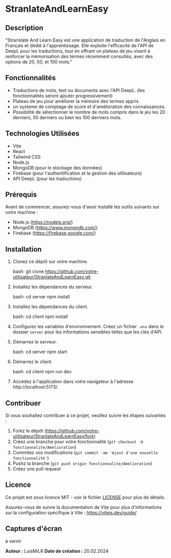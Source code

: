 # StranlateAndLearnEasy

## Description

"Stranslate And Learn Easy est une application de traduction de l'Anglais en Français et dédié à l'apprentissage. 
Elle exploite l'efficacité de l'API de DeepL pour les traductions, tout en offrant un plateau de jeu visant à renforcer la mémorisation des termes récemment consultés, avec des options de 20, 50, et 100 mots."

## Fonctionnalités

- Traductions de mots, text ou documents avec l'API DeepL. (les fonctionnalités seront ajouter progressivement)
- Plateau de jeu pour améliorer la mémoire des termes appris.
- un systeme de comptage de score et d'amélioration des connaissances.
- Possibilité de sélectionner le nombre de mots compris dans le jeu les 20 derniers, 50 derniers ou bien les 100 derniers mots.

## Technologies Utilisées

- Vite
- React
- Tailwind CSS
- Node.js
- MongoDB (pour le stockage des données)
- Firebase (pour l'authentification et la gestion des utilisateurs)
- API DeepL (pour les traductions)

## Prérequis

Avant de commencer, assurez-vous d'avoir installé les outils suivants sur votre machine :

- Node.js (https://nodejs.org/)
- MongoDB (https://www.mongodb.com/)
- Firebase (https://firebase.google.com/)

## Installation

1. Clonez ce dépôt sur votre machine.

   bash:
   git clone https://github.com/votre-utilisateur/StranlateAndLearnEasy.git

2. Installez les dépendances du serveur.

   bash:
   cd server
   npm install

3. Installez les dépendances du client.

   bash:
   cd client
   npm install

4. Configurez les variables d'environnement. Créez un fichier `.env` dans le dossier `server` pour les informations sensibles telles que les clés d'API.

5. Démarrez le serveur.

   bash:
   cd server
   npm start

6. Démarrez le client.

   bash:
   cd client
   npm run dev

7. Accédez à l'application dans votre navigateur à l'adresse http://localhost:5173/.

## Contribuer

Si vous souhaitez contribuer à ce projet, veuillez suivre les étapes suivantes :

1. Forkz le dépôt (https://github.com/votre-utilisateur/StranlateAndLearnEasy/fork)
2. Créez une branche pour votre fonctionnalité (`git checkout -b fonctionnalite/Amelioration`)
3. Commitez vos modifications (`git commit -am 'Ajout d'une nouvelle fonctionnalité'`)
4. Pushz la branche (`git push origin fonctionnalite/Amelioration`)
5. Créez une pull request

## Licence

Ce projet est sous licence MIT - voir le fichier [LICENSE](LICENSE) pour plus de détails.

Assurez-vous de suivre la documentation de Vite pour plus d'informations sur la configuration spécifique à Vite : https://vitejs.dev/guide/

## Captures d'écran

à vernir

**Auteur :** LuisMiLR
**Date de création :** 20.02.2024
